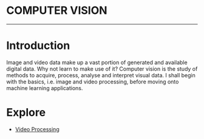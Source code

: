 <h1>COMPUTER VISION</h1>

---

# Introduction
Image and video data make up a vast portion of generated and available digital data. Why not learn to make use of it? Computer vision is the study of methods to acquire, process, analyse and interpret visual data. I shall begin with the basics, i.e. image and video processing, before moving onto machine learning applications.

# Explore
- [Video Processing](https://github.com/pranigopu/computerVision/tree/main/videoProcessing)